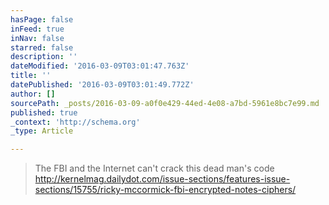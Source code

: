 ```yaml
---
hasPage: false
inFeed: true
inNav: false
starred: false
description: ''
dateModified: '2016-03-09T03:01:47.763Z'
title: ''
datePublished: '2016-03-09T03:01:49.772Z'
author: []
sourcePath: _posts/2016-03-09-a0f0e429-44ed-4e08-a7bd-5961e8bc7e99.md
published: true
_context: 'http://schema.org'
_type: Article

---
```

> The FBI and the Internet can't crack this dead man's code http://kernelmag.dailydot.com/issue-sections/features-issue-sections/15755/ricky-mccormick-fbi-encrypted-notes-ciphers/
